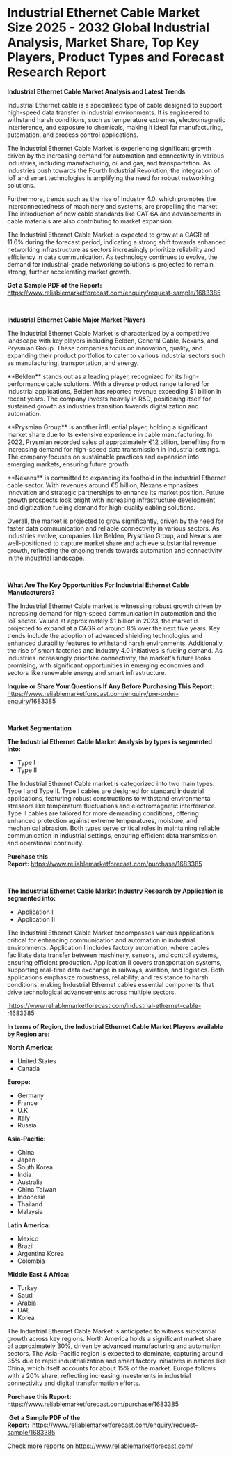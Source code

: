<p><h1>Industrial Ethernet Cable Market Size 2025 - 2032 Global Industrial Analysis, Market Share, Top Key Players, Product Types and Forecast Research Report</h1></p><p><strong>Industrial Ethernet Cable Market Analysis and Latest Trends</strong></p>
<p><p>Industrial Ethernet cable is a specialized type of cable designed to support high-speed data transfer in industrial environments. It is engineered to withstand harsh conditions, such as temperature extremes, electromagnetic interference, and exposure to chemicals, making it ideal for manufacturing, automation, and process control applications. </p><p>The Industrial Ethernet Cable Market is experiencing significant growth driven by the increasing demand for automation and connectivity in various industries, including manufacturing, oil and gas, and transportation. As industries push towards the Fourth Industrial Revolution, the integration of IoT and smart technologies is amplifying the need for robust networking solutions. </p><p>Furthermore, trends such as the rise of Industry 4.0, which promotes the interconnectedness of machinery and systems, are propelling the market. The introduction of new cable standards like CAT 6A and advancements in cable materials are also contributing to market expansion. </p><p>The Industrial Ethernet Cable Market is expected to grow at a CAGR of 11.6% during the forecast period, indicating a strong shift towards enhanced networking infrastructure as sectors increasingly prioritize reliability and efficiency in data communication. As technology continues to evolve, the demand for industrial-grade networking solutions is projected to remain strong, further accelerating market growth.</p></p>
<p><strong>Get a Sample PDF of the Report:&nbsp;</strong> <a href="https://www.reliablemarketforecast.com/enquiry/request-sample/1683385?utm_campaign=2993&utm_medium=2&utm_source=Github&utm_content=ia&utm_term=26032025&utm_id=industrial-ethernet-cable">https://www.reliablemarketforecast.com/enquiry/request-sample/1683385</a></p>
<p>&nbsp;</p>
<p><strong>Industrial Ethernet Cable Major Market Players</strong></p>
<p><p>The Industrial Ethernet Cable Market is characterized by a competitive landscape with key players including Belden, General Cable, Nexans, and Prysmian Group. These companies focus on innovation, quality, and expanding their product portfolios to cater to various industrial sectors such as manufacturing, transportation, and energy.</p><p>**Belden** stands out as a leading player, recognized for its high-performance cable solutions. With a diverse product range tailored for industrial applications, Belden has reported revenue exceeding $1 billion in recent years. The company invests heavily in R&D, positioning itself for sustained growth as industries transition towards digitalization and automation.</p><p>**Prysmian Group** is another influential player, holding a significant market share due to its extensive experience in cable manufacturing. In 2022, Prysmian recorded sales of approximately €12 billion, benefiting from increasing demand for high-speed data transmission in industrial settings. The company focuses on sustainable practices and expansion into emerging markets, ensuring future growth.</p><p>**Nexans** is committed to expanding its foothold in the industrial Ethernet cable sector. With revenues around €5 billion, Nexans emphasizes innovation and strategic partnerships to enhance its market position. Future growth prospects look bright with increasing infrastructure development and digitization fueling demand for high-quality cabling solutions.</p><p>Overall, the market is projected to grow significantly, driven by the need for faster data communication and reliable connectivity in various sectors. As industries evolve, companies like Belden, Prysmian Group, and Nexans are well-positioned to capture market share and achieve substantial revenue growth, reflecting the ongoing trends towards automation and connectivity in the industrial landscape.</p></p>
<p>&nbsp;</p>
<p><strong>What Are The Key Opportunities For Industrial Ethernet Cable Manufacturers?</strong></p>
<p><p>The Industrial Ethernet Cable market is witnessing robust growth driven by increasing demand for high-speed communication in automation and the IoT sector. Valued at approximately $1 billion in 2023, the market is projected to expand at a CAGR of around 8% over the next five years. Key trends include the adoption of advanced shielding technologies and enhanced durability features to withstand harsh environments. Additionally, the rise of smart factories and Industry 4.0 initiatives is fueling demand. As industries increasingly prioritize connectivity, the market's future looks promising, with significant opportunities in emerging economies and sectors like renewable energy and smart infrastructure.</p></p>
<p><strong>Inquire or Share Your Questions If Any Before Purchasing This Report:</strong> <a href="https://www.reliablemarketforecast.com/enquiry/pre-order-enquiry/1683385?utm_campaign=2993&utm_medium=2&utm_source=Github&utm_content=ia&utm_term=26032025&utm_id=industrial-ethernet-cable">https://www.reliablemarketforecast.com/enquiry/pre-order-enquiry/1683385</a></p>
<p>&nbsp;</p>
<p><strong>Market Segmentation</strong></p>
<p><strong>The Industrial Ethernet Cable Market Analysis by types is segmented into:</strong></p>
<p><ul><li>Type I</li><li>Type II</li></ul></p>
<p><p>The Industrial Ethernet Cable market is categorized into two main types: Type I and Type II. Type I cables are designed for standard industrial applications, featuring robust constructions to withstand environmental stressors like temperature fluctuations and electromagnetic interference. Type II cables are tailored for more demanding conditions, offering enhanced protection against extreme temperatures, moisture, and mechanical abrasion. Both types serve critical roles in maintaining reliable communication in industrial settings, ensuring efficient data transmission and operational continuity.</p></p>
<p><strong>Purchase this Report:&nbsp;</strong><a href="https://www.reliablemarketforecast.com/purchase/1683385?utm_campaign=2993&utm_medium=2&utm_source=Github&utm_content=ia&utm_term=26032025&utm_id=industrial-ethernet-cable">https://www.reliablemarketforecast.com/purchase/1683385</a></p>
<p>&nbsp;</p>
<p><strong>The Industrial Ethernet Cable Market Industry Research by Application is segmented into:</strong></p>
<p><ul><li>Application I</li><li>Application II</li></ul></p>
<p><p>The Industrial Ethernet Cable Market encompasses various applications critical for enhancing communication and automation in industrial environments. Application I includes factory automation, where cables facilitate data transfer between machinery, sensors, and control systems, ensuring efficient production. Application II covers transportation systems, supporting real-time data exchange in railways, aviation, and logistics. Both applications emphasize robustness, reliability, and resistance to harsh conditions, making Industrial Ethernet cables essential components that drive technological advancements across multiple sectors.</p></p>
<p><a href="https://www.reliablemarketforecast.com/industrial-ethernet-cable-r1683385?utm_campaign=2993&utm_medium=2&utm_source=Github&utm_content=ia&utm_term=26032025&utm_id=industrial-ethernet-cable">&nbsp;https://www.reliablemarketforecast.com/industrial-ethernet-cable-r1683385</a></p>
<p><strong>In terms of Region, the Industrial Ethernet Cable Market Players available by Region are:</strong></p>
<p>
    <p> <strong> North America: </strong>
        <ul>
            <li>United States</li>
            <li>Canada</li>
        </ul>
        </p> 
    <p> <strong> Europe: </strong>
        <ul>
            <li>Germany</li>
            <li>France</li>
            <li>U.K.</li>
            <li>Italy</li>
            <li>Russia</li>
        </ul>
        </p> 
    <p> <strong> Asia-Pacific: </strong>
        <ul>
            <li>China</li>
            <li>Japan</li>
            <li>South Korea</li>
            <li>India</li>
            <li>Australia</li>
            <li>China Taiwan</li>
            <li>Indonesia</li>
            <li>Thailand</li>
            <li>Malaysia</li>
        </ul>
        </p> 
    <p> <strong> Latin America: </strong>
        <ul>
            <li>Mexico</li>
            <li>Brazil</li>
            <li>Argentina Korea</li>
            <li>Colombia</li>
        </ul>
        </p> 
    <p> <strong> Middle East & Africa: </strong>
        <ul>
            <li>Turkey</li>
            <li>Saudi</li>
            <li>Arabia</li>
            <li>UAE</li>
            <li>Korea</li>
        </ul>
    </p>
    </p>
<p><p>The Industrial Ethernet Cable Market is anticipated to witness substantial growth across key regions. North America holds a significant market share of approximately 30%, driven by advanced manufacturing and automation sectors. The Asia-Pacific region is expected to dominate, capturing around 35% due to rapid industrialization and smart factory initiatives in nations like China, which itself accounts for about 15% of the market. Europe follows with a 20% share, reflecting increasing investments in industrial connectivity and digital transformation efforts.</p></p>
<p><strong>Purchase this Report: </strong><a href="https://www.reliablemarketforecast.com/purchase/1683385?utm_campaign=2993&utm_medium=2&utm_source=Github&utm_content=ia&utm_term=26032025&utm_id=industrial-ethernet-cable">https://www.reliablemarketforecast.com/purchase/1683385</a></p>
<p>&nbsp;<strong>Get a Sample PDF of the Report:&nbsp;&nbsp;</strong><a href="https://www.reliablemarketforecast.com/enquiry/request-sample/1683385?utm_campaign=2993&utm_medium=2&utm_source=Github&utm_content=ia&utm_term=26032025&utm_id=industrial-ethernet-cable">https://www.reliablemarketforecast.com/enquiry/request-sample/1683385</a></p>
<p><strong></strong></p>
<p>Check more reports on <a href="https://www.reliablemarketforecast.com/?utm_campaign=2993&utm_medium=2&utm_source=Github&utm_content=ia&utm_term=26032025&utm_id=industrial-ethernet-cable">https://www.reliablemarketforecast.com/</a></p>